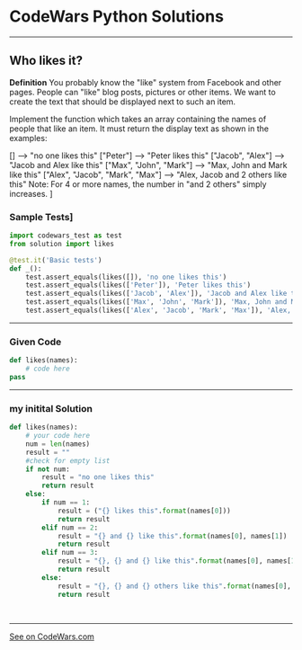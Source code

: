 # CodeWars Python Solutions

---

## Who likes it?


**Definition**
You probably know the "like" system from Facebook and other pages. People can "like" blog posts, pictures or other items. We want to create the text that should be displayed next to such an item.

Implement the function which takes an array containing the names of people that like an item. It must return the display text as shown in the examples:

[]                                -->  "no one likes this"
["Peter"]                         -->  "Peter likes this"
["Jacob", "Alex"]                 -->  "Jacob and Alex like this"
["Max", "John", "Mark"]           -->  "Max, John and Mark like this"
["Alex", "Jacob", "Mark", "Max"]  -->  "Alex, Jacob and 2 others like this"
Note: For 4 or more names, the number in "and 2 others" simply increases.
]

### Sample Tests]
```Python
import codewars_test as test
from solution import likes

@test.it('Basic tests')
def _():
    test.assert_equals(likes([]), 'no one likes this')
    test.assert_equals(likes(['Peter']), 'Peter likes this')
    test.assert_equals(likes(['Jacob', 'Alex']), 'Jacob and Alex like this')
    test.assert_equals(likes(['Max', 'John', 'Mark']), 'Max, John and Mark like this')
    test.assert_equals(likes(['Alex', 'Jacob', 'Mark', 'Max']), 'Alex, Jacob and 2 others like this')
```
---

### Given Code


```python
def likes(names):
    # code here
pass
```

---

### my initital Solution


```python
def likes(names):
    # your code here
    num = len(names)
    result = ""
    #check for empty list
    if not num:
        result = "no one likes this"
        return result
    else:
        if num == 1:
            result = ("{} likes this".format(names[0]))
            return result
        elif num == 2:
            result = "{} and {} like this".format(names[0], names[1])
            return result
        elif num == 3:
            result = "{}, {} and {} like this".format(names[0], names[1], names[2])
            return result
        else:
            result = "{}, {} and {} others like this".format(names[0], names[1], (num - 2))
            return result
   
    
```

---


[See on CodeWars.com](https://www.codewars.com/kata/5266876b8f4bf2da9b000362/train/python)